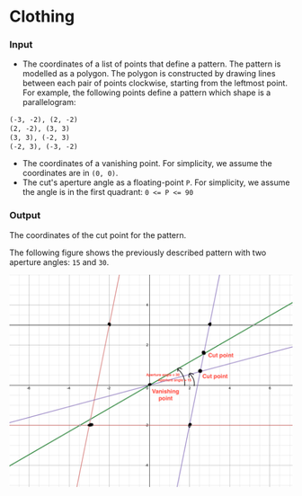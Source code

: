 # Clothing

### Input

- The coordinates of a list of points that define a pattern. The pattern is modelled as a polygon. The polygon is constructed by drawing lines between each pair of points clockwise, starting from the leftmost point. For example, the following points define a pattern which shape is a parallelogram:

```
(-3, -2), (2, -2)   
(2, -2), (3, 3)
(3, 3), (-2, 3)
(-2, 3), (-3, -2)
```
- The coordinates of a vanishing point. For simplicity, we assume the coordinates are in `(0, 0)`.
- The cut's aperture angle as a floating-point `P`. For simplicity, we assume the angle is in the first quadrant:  `0 <= P <= 90`

### Output

The coordinates of the cut point for the pattern. 

The following figure shows the previously described pattern with two aperture angles: `15` and `30`.

![Example of a pattern](https://github.com/cesarsotovalero/clothing/blob/master/pattern.png)









